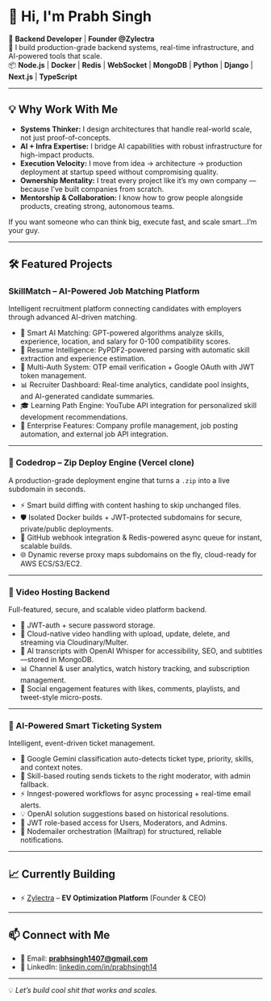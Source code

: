 # 👋 Hi, I'm Prabh Singh

🚀 **Backend Developer** | **Founder @Zylectra**  
🔧 I build production-grade backend systems, real-time infrastructure, and AI-powered tools that scale.  
📦 **Node.js** | **Docker** | **Redis** | **WebSocket** | **MongoDB** | **Python** | **Django** | **Next.js** | **TypeScript**

---

## 💡 Why Work With Me  

- **Systems Thinker:** I design architectures that handle real-world scale, not just proof-of-concepts.  
- **AI + Infra Expertise:** I bridge AI capabilities with robust infrastructure for high-impact products.  
- **Execution Velocity:** I move from idea → architecture → production deployment at startup speed without compromising quality.  
- **Ownership Mentality:** I treat every project like it’s my own company — because I’ve built companies from scratch.  
- **Mentorship & Collaboration:** I know how to grow people alongside products, creating strong, autonomous teams.  

If you want someone who can think big, execute fast, and scale smart...I’m your guy.

---

## 🛠️ Featured Projects  

### SkillMatch – AI-Powered Job Matching Platform
Intelligent recruitment platform connecting candidates with employers through advanced AI-driven matching.

- 🤖 Smart AI Matching: GPT-powered algorithms analyze skills, experience, location, and salary for 0-100 compatibility scores.
- 📄 Resume Intelligence: PyPDF2-powered parsing with automatic skill extraction and experience estimation.
- 🔐 Multi-Auth System: OTP email verification + Google OAuth with JWT token management.
- 📊 Recruiter Dashboard: Real-time analytics, candidate pool insights, and AI-generated candidate summaries.
- 🎓 Learning Path Engine: YouTube API integration for personalized skill development recommendations.
- 🏢 Enterprise Features: Company profile management, job posting automation, and external job API integration.

---

### 🔌 Codedrop – Zip Deploy Engine (Vercel clone)  
A production-grade deployment engine that turns a `.zip` into a live subdomain in seconds.  
- ⚡ Smart build diffing with content hashing to skip unchanged files.  
- 🛡 Isolated Docker builds + JWT-protected subdomains for secure, private/public deployments.  
- 🔄 GitHub webhook integration & Redis-powered async queue for instant, scalable builds.  
- 🌐 Dynamic reverse proxy maps subdomains on the fly, cloud-ready for AWS ECS/S3/EC2.  

---

### 🎥 Video Hosting Backend  
Full-featured, secure, and scalable video platform backend.  
- 🔐 JWT-auth + secure password storage.  
- 🎥 Cloud-native video handling with upload, update, delete, and streaming via Cloudinary/Multer.  
- 🤖 AI transcripts with OpenAI Whisper for accessibility, SEO, and subtitles—stored in MongoDB.  
- 📊 Channel & user analytics, watch history tracking, and subscription management.  
- 💬 Social engagement features with likes, comments, playlists, and tweet-style micro-posts.  

---

### 🤖 AI-Powered Smart Ticketing System  
Intelligent, event-driven ticket management.  
- 🤖 Google Gemini classification auto-detects ticket type, priority, skills, and context notes.  
- 🎯 Skill-based routing sends tickets to the right moderator, with admin fallback.  
- ⚡ Inngest-powered workflows for async processing + real-time email alerts.  
- 💡 OpenAI solution suggestions based on historical resolutions.  
- 🔐 JWT role-based access for Users, Moderators, and Admins.  
- 📧 Nodemailer orchestration (Mailtrap) for structured, reliable notifications.  

---

## 📈 Currently Building  
- ⚡ [Zylectra](https://zylectratech.vercel.app) – **EV Optimization Platform** (Founder & CEO)  

---

## 📫 Connect with Me  
- 📧 Email: **prabhsingh1407@gmail.com**  
- 💼 LinkedIn: [linkedin.com/in/prabhsingh14](https://www.linkedin.com/in/prabhsingh14/)  

---

💡 *Let’s build cool shit that works and scales.*
